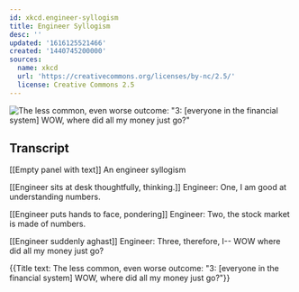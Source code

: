 ```yaml
---
id: xkcd.engineer-syllogism
title: Engineer Syllogism
desc: ''
updated: '1616125521466'
created: '1440745200000'
sources:
  name: xkcd
  url: 'https://creativecommons.org/licenses/by-nc/2.5/'
  license: Creative Commons 2.5
---
```

![The less common, even worse outcome: "3: [everyone in the financial system] WOW, where did all my money just go?"](https://imgs.xkcd.com/comics/engineer_syllogism.png)

## Transcript
[[Empty panel with text]]
An engineer syllogism

[[Engineer sits at desk thoughtfully, thinking.]]
Engineer: One, I am good at understanding numbers.

[[Engineer puts hands to face, pondering]]
Engineer: Two, the stock market is made of numbers.

[[Engineer suddenly aghast]]
Engineer: Three, therefore, I-- WOW where did all my money just go?

{{Title text: The less common, even worse outcome: "3: [everyone in the financial system] WOW, where did all my money just go?"}}
